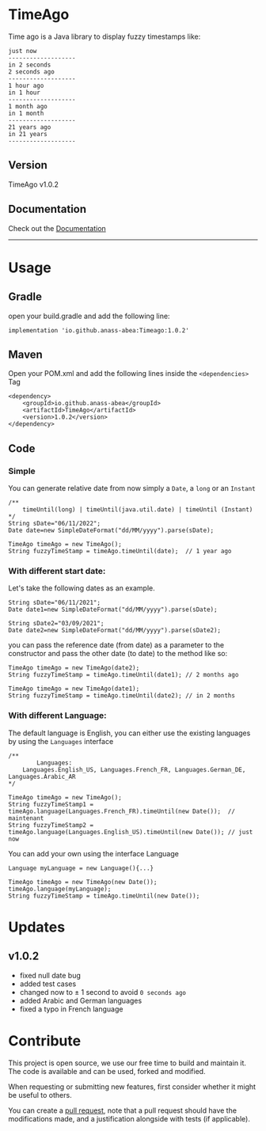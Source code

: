# TimeAgo
Time ago is a Java library to display fuzzy timestamps like:
```
just now
-------------------
in 2 seconds
2 seconds ago
-------------------
1 hour ago
in 1 hour
-------------------
1 month ago
in 1 month
-------------------
21 years ago
in 21 years
-------------------
```

## Version
TimeAgo v1.0.2

## Documentation
Check out the [Documentation](https://anass-abea.github.io/TimeAgo-Documentation/io/github/anass_abea/TimeAgo.html)

--------

# Usage
## Gradle 

open your build.gradle and add the following line:
```
implementation 'io.github.anass-abea:Timeago:1.0.2'
```

## Maven
Open your POM.xml and add the following lines inside the `<dependencies>` Tag
```
<dependency>
    <groupId>io.github.anass-abea</groupId>
    <artifactId>TimeAgo</artifactId>
    <version>1.0.2</version>
</dependency>
```

## Code

### Simple
You can generate relative date from now simply a `Date`, a `long` or an `Instant`
```
/**
    timeUntil(long) | timeUntil(java.util.date) | timeUntil (Instant)
*/
String sDate="06/11/2022";
Date date=new SimpleDateFormat("dd/MM/yyyy").parse(sDate);  

TimeAgo timeAgo = new TimeAgo();
String fuzzyTimeStamp = timeAgo.timeUntil(date);  // 1 year ago
```

### With different start date:
Let's take the following dates as an example.
```
String sDate="06/11/2021";
Date date1=new SimpleDateFormat("dd/MM/yyyy").parse(sDate);  

String sDate2="03/09/2021";
Date date2=new SimpleDateFormat("dd/MM/yyyy").parse(sDate2); 
```
you can pass the reference date (from date) as a parameter to the constructor and pass the other date (to date) to the method like so:
```
TimeAgo timeAgo = new TimeAgo(date2);
String fuzzyTimeStamp = timeAgo.timeUntil(date1); // 2 months ago

TimeAgo timeAgo = new TimeAgo(date1);
String fuzzyTimeStamp = timeAgo.timeUntil(date2); // in 2 months
```


### With different Language:
The default language is English, you can either use the existing languages by using the `Languages` interface
```
/**
        Languages:
    Languages.English_US, Languages.French_FR, Languages.German_DE, Languages.Arabic_AR
*/

TimeAgo timeAgo = new TimeAgo();
String fuzzyTimeStamp1 = timeAgo.language(Languages.French_FR).timeUntil(new Date());  // maintenant
String fuzzyTimeStamp2 = timeAgo.language(Languages.English_US).timeUntil(new Date()); // just now
```

You can add your own using the interface Language

```
Language myLanguage = new Language(){...}

TimeAgo timeAgo = new TimeAgo(new Date());
timeAgo.language(myLanguage);
String fuzzyTimeStamp = timeAgo.timeUntil(new Date());
```

# Updates
## v1.0.2

- fixed null date bug
- added test cases
- changed now to ± 1 second to avoid `0 seconds ago`
- added Arabic and German languages
- fixed a typo in French language


# Contribute
This project is open source, we use our free time to build and maintain it. The code is available and can be used, forked and modified.

When requesting or submitting new features, first consider whether it might be useful to others. 

You can create a [pull request](https://github.com/Anass-ABEA/TimeAgo/pulls), note that a pull request should have the modifications made, and a justification alongside with tests (if applicable).
